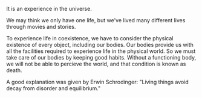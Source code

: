 It is an experience in the universe.

We may think we only have one life, but we've lived many different lives through movies and stories.

To experience life in coexistence, we have to consider the physical existence of every object, including our bodies. Our bodies provide us with all the facilities required to experience life in the physical world. So we must take care of our bodies by keeping good habits. Without a functioning body, we will not be able to percieve the world, and that condition is known as death.

A good explanation was given by Erwin Schrodinger:
"Living things avoid decay from disorder and equilibrium."
